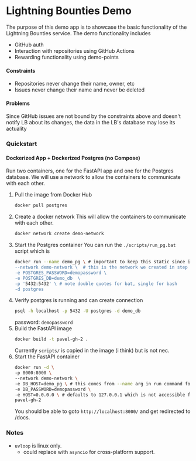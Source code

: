# Lightning Bounties Demo

The purpose of this demo app is to showcase the basic functionality of the Lightning Bounties service.
The demo functionality includes
- GitHub auth
- Interaction with repositories using GitHub Actions
- Rewarding functionality using demo-points

#### Constraints

- Repositories never change their name, owner, etc
- Issues never change their name and never be deleted

#### Problems
Since GitHub issues are not bound by the constraints above and doesn't notify LB
about its changes, the data in the LB's database may lose its actuality


### Quickstart

#### Dockerized App + Dockerized Postgres (no Compose)
Run two containers, one for the FastAPI app and one for the Postgres database. We will use a network to allow the containers to communicate with each other.

1. Pull the image from Docker Hub
    ```bash
    docker pull postgres
    ```
2. Create a docker network
This will allow the containers to communicate with each other.
    ```bash
    docker network create demo-network
    ```
3. Start the Postgres container
You can run the `./scripts/run_pg.bat` script which is
    ```bash
    docker run --name demo_pg \ # important to keep this static since it's passed in run command to fastapi app
    --network demo-network \  # this is the network we created in step above
    -e POSTGRES_PASSWORD=demopassword \
    -e POSTGRES_DB=demo_db  \ 
    -p '5432:5432' \ # note double quotes for bat, single for bash
    -d postgres
    ```
4. Verify postgres is running and can create connection
    ```bash
    psql -h localhost -p 5432 -U postgres -d demo_db
    ```
    password: `demopassword`
5. Build the FastAPI image
    ```bash
    docker build -t pavel-gh-2 .
    ```
    Currently `scripts/` is copied in the image (i think) but is not nec.
6. Start the FastAPI container
    ```bash
    docker run -d \
    -p 8000:8000 \
    --network demo-network \
    -e DB_HOST=demo_pg \ # this comes from --name arg in run command for postgres container
    -e DB_PASSWORD=demopassword \
    -e HOST=0.0.0.0 \ # defaults to 127.0.0.1 which is not accessible from outside the container
    pavel-gh-2
    ```
    You should be able to goto `http://localhost:8000/` and get redirected to /docs.
### Notes
- `uvloop` is linux only.
    - could replace with `asyncio` for cross-platform support.